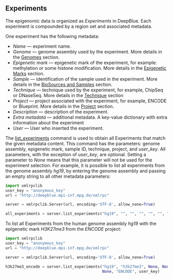 ## Experiments

The epigenomic data is organized as *Experiments* in DeepBlue.
Each experiment is compounded by a region set and associated metadata.

One experiment has the following metadata:
  * *Name* — experiment name.
  * *Genome* — genome assembly used by the experiment. More details in the [Genomes](02-04-genomes.md) section.
  * *Epigenetic mark* — epigenetic mark of the experiment, for example: methylation or some histone modification. More details in the [Epigenetic Marks](02-05-epigenetic-marks.md) section.
  * *Sample* — identification of the sample used in the experiment. More details in the [BioSources and Samples](02-06-biosources.md) section.
  * *Technique* — technique used by the experiment, for example, ChipSeq or DNaseSeq. More details in the [Technique](02-08-techniques.md) section
  * *Project* — project associated with the experiment, for example, ENCODE or Blueprint. More details in the [Project](02-09-projects.md) section.
  * *Description* — description of the experiment.
  * *Extra metadata* — additional metadata. A key-value dictionary with extra information about the experiment
  * *User* — User who inserted the experiment.

The [list_experiments](http://deepblue.mpi-inf.mpg.de/api.php#api-list_experiments) command is used to obtain all Experiments that match the given metadata content.
This command has the parameters: genome assembly, epigenetic mark, sample ID, technique, project, and *user_key*.
All parameters, with the exception of *user_key*, are optional. Setting a parameter to *None* means that this parameter will not be used for the experiment selection. For example, it is possible to list all experiments from the genome assembly *hg19*, by entering the genome assembly and passing an empty string to all other metadata parameters:

```python
import xmlrpclib
user_key = "anonymous_key"
url = "http://deepblue.mpi-inf.mpg.de/xmlrpc"

server = xmlrpclib.Server(url, encoding='UTF-8', allow_none=True)

all_experiments = server.list_experiments("hg19", "", "", "", "", "", "", user_key)
```

To list all Experiments from the human genome assembly *hg19* with the epigenetic mark *H3K27me3* from the *ENCODE* project:

```python
import xmlrpclib
user_key = "anonymous_key"
url = "http://deepblue.mpi-inf.mpg.de/xmlrpc"

server = xmlrpclib.Server(url, encoding='UTF-8', allow_none=True)

h3k27me3_encode = server.list_experiments("hg19", "h3k27me3", None, None, None,
                                          None, "ENCODE", user_key)
```
